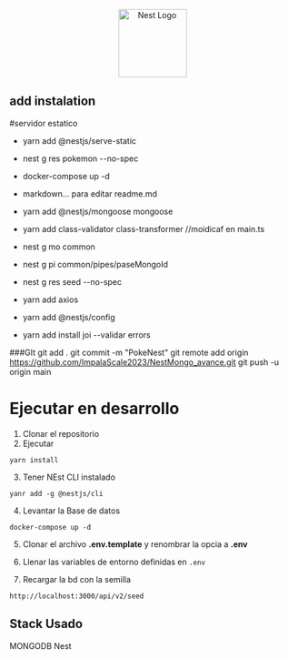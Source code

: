 <p align="center">
  <a href="http://nestjs.com/" target="blank"><img src="https://nestjs.com/img/logo-small.svg" width="120" alt="Nest Logo" /></a>
</p>

## add instalation
#servidor estatico
  - yarn add @nestjs/serve-static
  - nest g res pokemon --no-spec
  - docker-compose up -d

  - markdown... para editar readme.md

  - yarn add @nestjs/mongoose mongoose
  - yarn add class-validator class-transformer //moidicaf en main.ts
  - nest g mo common
  - nest g pi common/pipes/paseMongoId
  - nest g res seed --no-spec
  - yarn add axios
  - yarn add @nestjs/config
  - yarn add install joi --validar errors

  ###GIt
  git add .
  git commit -m "PokeNest"
  git remote add origin https://github.com/ImpalaScale2023/NestMongo_avance.git
  git push -u origin main


# Ejecutar en desarrollo

1. Clonar el repositorio
2. Ejecutar
```
yarn install
```
3. Tener NEst CLI instalado
```
yanr add -g @nestjs/cli
```
4. Levantar la Base de datos
```
docker-compose up -d
```
5. Clonar el archivo __.env.template__ y renombrar la opcia a __.env__

6. Llenar las variables de entorno definidas en ```.env```

7. Recargar la bd con la semilla
```
http://localhost:3000/api/v2/seed
```

## Stack Usado
MONGODB
Nest
